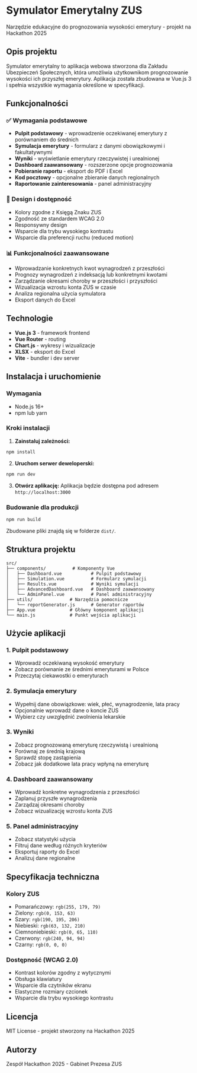 # Symulator Emerytalny ZUS

Narzędzie edukacyjne do prognozowania wysokości emerytury - projekt na Hackathon 2025

## Opis projektu

Symulator emerytalny to aplikacja webowa stworzona dla Zakładu Ubezpieczeń Społecznych, która umożliwia użytkownikom prognozowanie wysokości ich przyszłej emerytury. Aplikacja została zbudowana w Vue.js 3 i spełnia wszystkie wymagania określone w specyfikacji.

## Funkcjonalności

### ✅ Wymagania podstawowe

- **Pulpit podstawowy** - wprowadzenie oczekiwanej emerytury z porównaniem do średnich
- **Symulacja emerytury** - formularz z danymi obowiązkowymi i fakultatywnymi
- **Wyniki** - wyświetlanie emerytury rzeczywistej i urealnionej
- **Dashboard zaawansowany** - rozszerzone opcje prognozowania
- **Pobieranie raportu** - eksport do PDF i Excel
- **Kod pocztowy** - opcjonalne zbieranie danych regionalnych
- **Raportowanie zainteresowania** - panel administracyjny

### 🎨 Design i dostępność

- Kolory zgodne z Księgą Znaku ZUS
- Zgodność ze standardem WCAG 2.0
- Responsywny design
- Wsparcie dla trybu wysokiego kontrastu
- Wsparcie dla preferencji ruchu (reduced motion)

### 📊 Funkcjonalności zaawansowane

- Wprowadzanie konkretnych kwot wynagrodzeń z przeszłości
- Prognozy wynagrodzeń z indeksacją lub konkretnymi kwotami
- Zarządzanie okresami choroby w przeszłości i przyszłości
- Wizualizacja wzrostu konta ZUS w czasie
- Analiza regionalna użycia symulatora
- Eksport danych do Excel

## Technologie

- **Vue.js 3** - framework frontend
- **Vue Router** - routing
- **Chart.js** - wykresy i wizualizacje
- **XLSX** - eksport do Excel
- **Vite** - bundler i dev server

## Instalacja i uruchomienie

### Wymagania

- Node.js 16+
- npm lub yarn

### Kroki instalacji

1. **Zainstaluj zależności:**

```bash
npm install
```

2. **Uruchom serwer deweloperski:**

```bash
npm run dev
```

3. **Otwórz aplikację:**
   Aplikacja będzie dostępna pod adresem `http://localhost:3000`

### Budowanie dla produkcji

```bash
npm run build
```

Zbudowane pliki znajdą się w folderze `dist/`.

## Struktura projektu

```
src/
├── components/          # Komponenty Vue
│   ├── Dashboard.vue           # Pulpit podstawowy
│   ├── Simulation.vue          # Formularz symulacji
│   ├── Results.vue             # Wyniki symulacji
│   ├── AdvancedDashboard.vue   # Dashboard zaawansowany
│   └── AdminPanel.vue          # Panel administracyjny
├── utils/              # Narzędzia pomocnicze
│   └── reportGenerator.js      # Generator raportów
├── App.vue             # Główny komponent aplikacji
└── main.js             # Punkt wejścia aplikacji
```

## Użycie aplikacji

### 1. Pulpit podstawowy

- Wprowadź oczekiwaną wysokość emerytury
- Zobacz porównanie ze średnimi emeryturami w Polsce
- Przeczytaj ciekawostki o emeryturach

### 2. Symulacja emerytury

- Wypełnij dane obowiązkowe: wiek, płeć, wynagrodzenie, lata pracy
- Opcjonalnie wprowadź dane o koncie ZUS
- Wybierz czy uwzględnić zwolnienia lekarskie

### 3. Wyniki

- Zobacz prognozowaną emeryturę rzeczywistą i urealnioną
- Porównaj ze średnią krajową
- Sprawdź stopę zastąpienia
- Zobacz jak dodatkowe lata pracy wpłyną na emeryturę

### 4. Dashboard zaawansowany

- Wprowadź konkretne wynagrodzenia z przeszłości
- Zaplanuj przyszłe wynagrodzenia
- Zarządzaj okresami choroby
- Zobacz wizualizację wzrostu konta ZUS

### 5. Panel administracyjny

- Zobacz statystyki użycia
- Filtruj dane według różnych kryteriów
- Eksportuj raporty do Excel
- Analizuj dane regionalne

## Specyfikacja techniczna

### Kolory ZUS

- Pomarańczowy: `rgb(255, 179, 79)`
- Zielony: `rgb(0, 153, 63)`
- Szary: `rgb(190, 195, 206)`
- Niebieski: `rgb(63, 132, 210)`
- Ciemnoniebieski: `rgb(0, 65, 110)`
- Czerwony: `rgb(240, 94, 94)`
- Czarny: `rgb(0, 0, 0)`

### Dostępność (WCAG 2.0)

- Kontrast kolorów zgodny z wytycznymi
- Obsługa klawiatury
- Wsparcie dla czytników ekranu
- Elastyczne rozmiary czcionek
- Wsparcie dla trybu wysokiego kontrastu

## Licencja

MIT License - projekt stworzony na Hackathon 2025

## Autorzy

Zespół Hackathon 2025 - Gabinet Prezesa ZUS
